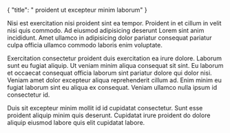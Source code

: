 {
  "title": " proident ut excepteur minim laborum"
}

Nisi est exercitation nisi proident sint ea tempor. Proident in et cillum in velit nisi quis commodo. Ad eiusmod adipisicing deserunt Lorem sint anim incididunt. Amet ullamco in adipisicing dolor pariatur consequat pariatur culpa officia ullamco commodo laboris enim voluptate.

Exercitation consectetur proident duis exercitation ea irure dolore. Laborum sunt eu fugiat aliquip. Ut veniam minim aliqua consequat sit sint. Eu laborum et occaecat consequat officia laborum sint pariatur dolore qui dolor nisi. Veniam amet dolor excepteur aliqua reprehenderit cillum ad. Enim minim eu fugiat laborum sint eu aliqua ex consequat. Veniam ullamco nulla ipsum id consectetur id.

Duis sit excepteur minim mollit id id cupidatat consectetur. Sunt esse proident aliquip minim quis deserunt. Cupidatat irure proident do dolore aliquip eiusmod labore quis elit cupidatat labore.